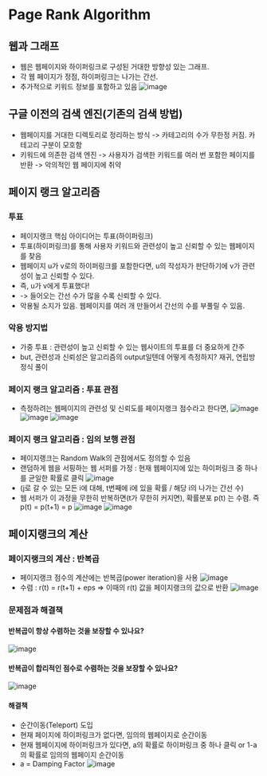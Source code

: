 # Page Rank Algorithm

## 웹과 그래프
 - 웹은 웹페이지와 하이퍼링크로 구성된 거대한 방향성 있는 그래프.
 - 각 웹 페이지가 정점, 하이퍼링크는 나가는 간선.
 - 추가적으로 키워드 정보를 포함하고 있음 
 ![image](https://user-images.githubusercontent.com/43736669/108789290-4ca3bd00-75bd-11eb-99c4-a167b6b68cba.png) 

## 구글 이전의 검색 엔진(기존의 검색 방법)
 - 웹페이지를 거대한 디렉토리로 정리하는 방식 -> 카테고리의 수가 무한정 커짐. 카테고리 구분이 모호함 
 - 키워드에 의존한 검색 엔진 -> 사용자가 검색한 키워드를 여러 번 포함한 페이지를 반환 -> 악의적인 웹 페이지에 취약

## 페이지 랭크 알고리즘
 ### 투표
  - 페이지랭크 핵심 아이디어는 투표(하이퍼링크)
  - 투표(하이퍼링크)를 통해 사용자 키워드와 관련성이 높고 신뢰할 수 있는 웹페이지를 찾음
  - 웹페이지 u가 v로의 하이퍼링크를 포함한다면, u의 작성자가 판단하기에 v가 관련성이 높고 신뢰할 수 있다.
  - 즉, u가 v에게 투표했다!
  - -> 들어오는 간선 수가 많을 수록 신뢰할 수 있다.
  - 악용될 소지가 있음. 웹페이지를 여러 개 만들어서 간선의 수를 부풀릴 수 있음.
 
 ### 악용 방지법
  - 가중 투표 : 관련성이 높고 신뢰할 수 있는 웹사이트의 투표를 더 중요하게 간주
  - but, 관련성과 신뢰성은 알고리즘의 output일텐데 어떻게 측정하지? 재귀, 연립방정식 풀이

 ### 페이지 랭크 알고리즘 : 투표 관점
  - 측정하려는 웹페이지의 관련성 및 신뢰도를 페이지랭크 점수라고 한다면,
  ![image](https://user-images.githubusercontent.com/43736669/108789815-7dd0bd00-75be-11eb-979c-b0bdfbfb081a.png)
  ![image](https://user-images.githubusercontent.com/43736669/108789911-bbcde100-75be-11eb-8edd-0c4aa440254c.png)
  ![image](https://user-images.githubusercontent.com/43736669/108789937-d0aa7480-75be-11eb-8d23-0cce13b25ebf.png)
  
### 페이지 랭크 알고리즘 : 임의 보행 관점
  - 페이지랭크는 Random Walk의 관점에서도 정의할 수 있음
  - 랜덤하게 웹을 서핑하는 웹 서퍼를 가정 : 현재 웹페이지에 있는 하이퍼링크 중 하나를 균일한 확률로 클릭
  ![image](https://user-images.githubusercontent.com/43736669/108790170-62b27d00-75bf-11eb-8ad8-f39653d5939a.png)
  - (j로 갈 수 있는 모든 i에 대해, t번째에 i에 있을 확률 / 해당 i의 나가는 간선 수) 
  - 웹 서퍼가 이 과정을 무한히 반복하면(t가 무한히 커지면), 확률분포 p(t) 는 수렴. 즉 p(t) = p(t+1) = p
  ![image](https://user-images.githubusercontent.com/43736669/108791146-bc1bab80-75c1-11eb-96e3-4283bc6b25cc.png)
  ![image](https://user-images.githubusercontent.com/43736669/108791177-d2296c00-75c1-11eb-9c63-0eb17310bffe.png)

## 페이지랭크의 계산
### 페이지랭크의 계산 : 반복곱
 - 페이지랭크 점수의 계산에는 반복곱(power iteration)을 사용
 ![image](https://user-images.githubusercontent.com/43736669/108791392-4e23b400-75c2-11eb-860e-2f3e9d728ea9.png)
 - 수렴 : r(t) = r(t+1) + eps => 이때의 r(t) 값을 페이지랭크의 값으로 반환
 ![image](https://user-images.githubusercontent.com/43736669/108791631-e28e1680-75c2-11eb-9d23-f05326b517de.png)
 
### 문제점과 해결책
#### 반복곱이 항상 수렴하는 것을 보장할 수 있나요?
![image](https://user-images.githubusercontent.com/43736669/108791777-3e589f80-75c3-11eb-8a9b-0e37e496fd87.png)

#### 반복곱이 합리적인 점수로 수렴하는 것을 보장할 수 있나요?
![image](https://user-images.githubusercontent.com/43736669/108791808-4ca6bb80-75c3-11eb-970b-f2e28831a0f2.png)

#### 해결책
 - 순간이동(Teleport) 도입
  - 현재 페이지에 하이퍼링크가 없다면, 임의의 웹페이지로 순간이동
  - 현재 웹페이지에 하이퍼링크가 있다면, a의 확률로 하이퍼링크 중 하나 클릭 or 1-a의 확률로 임의의 웹페이지 순간이동
  - a = Damping Factor
 ![image](https://user-images.githubusercontent.com/43736669/108802954-c5664180-75dc-11eb-8d85-9bfa953cb901.png)
 
